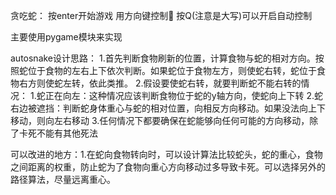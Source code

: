 贪吃蛇：
按enter开始游戏
用方向键控制🐍
按Q(注意是大写)可以开启自动控制


主要使用pygame模块来实现


autosnake设计思路：
1.首先判断食物刷新的位置，计算食物与蛇的相对方向。按照蛇位于食物的左右上下依次判断。如果蛇位于食物左方，则使蛇右转，蛇位于食物右方则使蛇左转，依此类推。
2.假设要使蛇右转，就要判断蛇不能右转的情况：
							1.蛇正在向左：这种情况应该判断食物位于蛇的y轴方向，使蛇向上下转
							2.蛇右边被遮挡：判断蛇身体重心与蛇的相对位置，向相反方向移动。如果没法向上下移动，则向左右移动
3.任何情况下都要确保在蛇能够向任何可能的方向移动，除了卡死不能有其他死法




可以改进的地方：1.在蛇向食物转向时，可以设计算法比较蛇头，蛇的重心，食物之间距离的权重，防止蛇为了食物向重心方向移动过多导致卡死。可以选择另外的路径算法，尽量远离重心。
